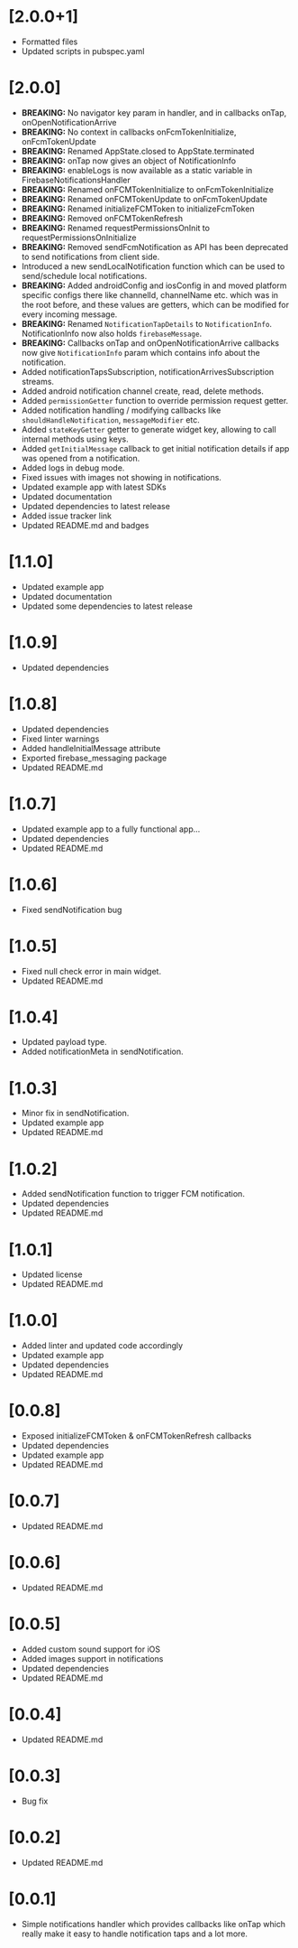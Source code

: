 # [2.0.0+1]

* Formatted files
* Updated scripts in pubspec.yaml

# [2.0.0]

* **BREAKING:** No navigator key param in handler, and in callbacks onTap, onOpenNotificationArrive
* **BREAKING:** No context in callbacks onFcmTokenInitialize, onFcmTokenUpdate
* **BREAKING:** Renamed AppState.closed to AppState.terminated
* **BREAKING:** onTap now gives an object of NotificationInfo
* **BREAKING:** enableLogs is now available as a static variable in FirebaseNotificationsHandler
* **BREAKING:** Renamed onFCMTokenInitialize to onFcmTokenInitialize
* **BREAKING:** Renamed onFCMTokenUpdate to onFcmTokenUpdate
* **BREAKING:** Renamed initializeFCMToken to initializeFcmToken
* **BREAKING:** Removed onFCMTokenRefresh
* **BREAKING:** Renamed requestPermissionsOnInit to requestPermissionsOnInitialize
* **BREAKING:** Removed sendFcmNotification as API has been deprecated to send notifications from client side.
* Introduced a new sendLocalNotification function which can be used to send/schedule local notifications.
* **BREAKING:** Added androidConfig and iosConfig in  and moved platform specific configs there like channelId, channelName etc. which was in the root before, and these values are getters, which can be modified for every incoming message.
* **BREAKING:** Renamed `NotificationTapDetails` to `NotificationInfo`. NotificationInfo now also holds `firebaseMessage`.
* **BREAKING:** Callbacks onTap and onOpenNotificationArrive callbacks now give `NotificationInfo` param which contains info about the notification.
* Added notificationTapsSubscription, notificationArrivesSubscription streams.
* Added android notification channel create, read, delete methods.
* Added `permissionGetter` function to override permission request getter.
* Added notification handling / modifying callbacks like `shouldHandleNotification`, `messageModifier` etc.
* Added `stateKeyGetter` getter to generate widget key, allowing to call internal methods using keys.
* Added `getInitialMessage` callback to get initial notification details if app was opened from a notification.
* Added logs in debug mode.
* Fixed issues with images not showing in notifications.
* Updated example app with latest SDKs
* Updated documentation
* Updated dependencies to latest release
* Added issue tracker link
* Updated README.md and badges

# [1.1.0]

* Updated example app
* Updated documentation
* Updated some dependencies to latest release

# [1.0.9]

* Updated dependencies

# [1.0.8]

* Updated dependencies
* Fixed linter warnings
* Added handleInitialMessage attribute
* Exported firebase_messaging package
* Updated README.md

# [1.0.7]

* Updated example app to a fully functional app...
* Updated dependencies
* Updated README.md

# [1.0.6]

* Fixed sendNotification bug

# [1.0.5]

* Fixed null check error in main widget.
* Updated README.md

# [1.0.4]

* Updated payload type.
* Added notificationMeta in sendNotification.

# [1.0.3]

* Minor fix in sendNotification.
* Updated example app
* Updated README.md

# [1.0.2]

* Added sendNotification function to trigger FCM notification.
* Updated dependencies
* Updated README.md

# [1.0.1]

* Updated license
* Updated README.md

# [1.0.0]

* Added linter and updated code accordingly
* Updated example app
* Updated dependencies
* Updated README.md

# [0.0.8]

* Exposed initializeFCMToken & onFCMTokenRefresh callbacks
* Updated dependencies
* Updated example app
* Updated README.md

# [0.0.7]

* Updated README.md

# [0.0.6]

* Updated README.md

# [0.0.5]

* Added custom sound support for iOS
* Added images support in notifications
* Updated dependencies
* Updated README.md

# [0.0.4]

* Updated README.md

# [0.0.3]

* Bug fix

# [0.0.2]

* Updated README.md

# [0.0.1]

* Simple notifications handler which provides callbacks like onTap which really make it easy to
  handle notification taps and a lot more.
